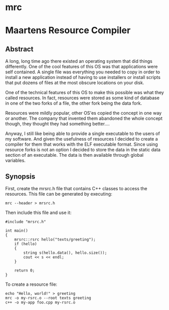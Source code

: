 # mrc
Maartens Resource Compiler
==========================

## Abstract

A long, long time ago there existed an operating system that did things differently. One of the cool features of this OS was that applications were self contained. A single file was everything you needed to copy in order to install a new application instead of having to use installers or install scripts that put dozens of files at the most obscure locations on your disk.

One of the technical features of this OS to make this possible was what they called resources. In fact, resources were stored as some kind of database in one of the two forks of a file, the other fork being the data fork.

Resources were mildly popular, other OS'es copied the concept in one way or another. The company that invented them abandoned the whole concept though, they thought they had something better....

Anyway, I still like being able to provide a single executable to the users of my software. And given the usefulness of resources I decided to create a compiler for them that works with the ELF executable format. Since using resource forks is not an option I decided to store the data in the static data section of an executable. The data is then available through global variables.

## Synopsis

First, create the mrsrc.h file that contains C++ classes to access the resources. This file can be generated by executing:

	mrc --header > mrsrc.h

Then include this file and use it:

	#include "mrsrc.h"
	
	int main()
	{
		mrsrc::rsrc hello("texts/greeting");
		if (hello)
		{
			string s(hello.data(), hello.size());
			cout << s << endl;
		}
		
		return 0;
	}
  
To create a resource file:

	echo "Hello, world!" > greeting
	mrc -o my-rsrc.o --root texts greeting
	c++ -o my-app foo.cpp my-rsrc.o
